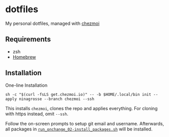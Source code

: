 # dotfiles

My personal dotfiles, managed with [chezmoi](https://github.com/twpayne/chezmoi)

## Requirements

* zsh
* [Homebrew](https://brew.sh/)

## Installation

One-line Installation

```shell
sh -c "$(curl -fsLS get.chezmoi.io)" -- -b $HOME/.local/bin init --apply ninagrosse --branch chezmoi --ssh
```

This installs `chezmoi`, clones the repo and applies everything. For cloning with https instead, omit `--ssh`.

Follow the on-screen prompts to setup git email and username. Afterwards, all packages in [`run_onchange_02-install_packages.sh`](run_onchange_02-install_packages.sh) will be installed.
